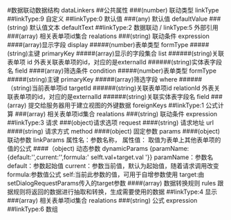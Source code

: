 #数据联动数据结构 dataLinkers
##公共属性
###(number) 联动类型 linkType
##linkType:9 自定义
##linkType:0 默认值
###(any) 默认值 defaultValue
###(string) 默认值文本 defaultText
##linkType:2 数据联动 / linkType:5 外部引用
###(array) 相关表单项id集合 realations
###(string) 联动条件 expression
####(array)显示字段 display
#####(number)表单类型 formType
#####(string)主键 primaryKey
#####(array)显示的字段集合 list
######(string)关联表单项 id 
外表关联表单项的id，对应的是externalId
######(string)实体表字段名 field
####(array)筛选条件 condition
#####(number)表单类型 formType
#####(string)主键 primaryKey
#####(array)筛选字段 where
######（string)当前表单项id targetId
######(string)关联表单项id relationId
外表关联表单项的id，对应的是externalId
######(string)关联实体表字段名 field
###(array) 提交给服务器用于建立视图的外键数据 foreignKeys
##linkType:1 公式计算
###(array) 相关表单项id集合 realations
###(string) 联动条件 expression
##linkType:3 请求
###(object)请求选项 request
####(string) 请求地址 url
####(string) 请求方式 method
####(object) 固定参数 params
####(object) 联动参数 linkParams
属性名：参数名称，
属性值： 取值为表单上其他表单项的值的公式
####（object) 动态参数 dynamicParams
{paramName:{default:'',current:'',formula:' selft.val+target.val '}}
paramName：参数名
default：参数起始值
current：参数当前值，默认为起始值，随着请求调用改变
formula:参数值公式
self:当前此参数的值，可用于自增参数使用
target:由setDialogRequestParams传入的target参数
####(array) 数据转换规则 rules
跟据规则将返回的数据进行抽取和转换，生成需要使用的数据
##linkType:4 显示
###(array) 相关表单项id集合 realations
###(string) 公式 expression
##linkType:6 数组
